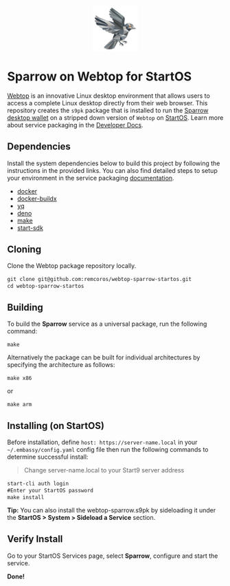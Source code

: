 <p align="center">
  <img src="icon.png" alt="Project Logo" width="21%">
</p>

# Sparrow on Webtop for StartOS

[Webtop](https://docs.linuxserver.io/images/docker-webtop/) is an innovative Linux desktop environment that allows users to access a complete Linux desktop directly from their web browser. This repository creates the `s9pk` package that is installed to run the [Sparrow desktop wallet](https://sparrowwallet.com/) on a stripped down version of `Webtop` on [StartOS](https://github.com/Start9Labs/start-os/). Learn more about service packaging in the [Developer Docs](https://start9.com/latest/developer-docs/).

## Dependencies

Install the system dependencies below to build this project by following the instructions in the provided links. You can also find detailed steps to setup your environment in the service packaging [documentation](https://docs.start9.com/latest/developer-docs/packaging#development-environment).

- [docker](https://docs.docker.com/get-docker)
- [docker-buildx](https://docs.docker.com/buildx/working-with-buildx/)
- [yq](https://mikefarah.gitbook.io/yq)
- [deno](https://deno.land/)
- [make](https://www.gnu.org/software/make/)
- [start-sdk](https://github.com/Start9Labs/start-os/tree/sdk)

## Cloning

Clone the Webtop package repository locally.

```
git clone git@github.com:remcoros/webtop-sparrow-startos.git
cd webtop-sparrow-startos
```

## Building

To build the **Sparrow** service as a universal package, run the following command:

```
make
```

Alternatively the package can be built for individual architectures by specifying the architecture as follows:

```
make x86
```

or

```
make arm
```

## Installing (on StartOS)

Before installation, define `host: https://server-name.local` in your `~/.embassy/config.yaml` config file then run the following commands to determine successful install:

> Change server-name.local to your Start9 server address

```
start-cli auth login
#Enter your StartOS password
make install
```

**Tip:** You can also install the webtop-sparrow.s9pk by sideloading it under the **StartOS > System > Sideload a Service** section.

## Verify Install

Go to your StartOS Services page, select **Sparrow**, configure and start the service.

**Done!**
